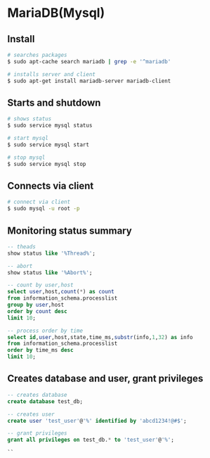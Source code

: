 # MariaDB(Mysql)

## Install
```bash
# searches packages
$ sudo apt-cache search mariadb | grep -e '^mariadb'

# installs server and client 
$ sudo apt-get install mariadb-server mariadb-client
```

## Starts and shutdown
```bash
# shows status
$ sudo service mysql status

# start mysql
$ sudo service mysql start

# stop mysql
$ sudo service mysql stop
```

## Connects via client
```bash
# connect via client
$ sudo mysql -u root -p
```

## Monitoring status summary
```sql
-- theads
show status like '%Thread%';

-- abort
show status like '%Abort%';

-- count by user,host
select user,host,count(*) as count 
from information_schema.processlist 
group by user,host 
order by count desc
limit 10;

-- process order by time
select id,user,host,state,time_ms,substr(info,1,32) as info 
from information_schema.processlist 
order by time_ms desc 
limit 10;

```
## Creates database and user, grant privileges
```sql
-- creates database
create database test_db;

-- creates user
create user 'test_user'@'%' identified by 'abcd1234!@#$';

-- grant privileges
grant all privileges on test_db.* to 'test_user'@'%';

``
